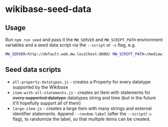 # wikibase-seed-data

## Usage

Run `npm run seed` and pass it the `MW_SERVER` and `MW_SCRIPT_PATH` environment variables and a seed data script via the `--script` or `-s` flag, e.g.
```bash
MW_SERVER=http://default.web.mw.localhost:8080/ MW_SCRIPT_PATH=/mediawiki docker-compose run node npm run seed -- -s './all-property-datatypes.js'
```

## Seed data scripts

* `all-property-datatypes.js` - creates a Property for every datatype supported by the Wikibase
* `item-with-all-statements.js` - creates an Item with statements for ~~every supported datatype~~ datatypes string and time (but in the future it'll hopefully support all of them)
* `large-item.js` - creates a large Item with many strings and external identifier statements. Append `--random-label` (after the `--script`/`-s` flag), to randomize the label, so that multiple items can be created.
